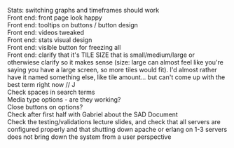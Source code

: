 Stats: switching graphs and timeframes should work<br />
Front end: front page look happy<br />
Front end: tooltips on buttons / button design<br />
Front end: videos tweaked<br />
Front end: stats visual design<br />
Front end: visible button for freezing all<br />
Front end: clarify that it's TILE SIZE that is small/medium/large or otherwiese clarify so it makes sense (size: large can almost feel like you're saying you have a large screen, so more tiles would fit). I'd almost rather have it named something else, like tile amount... but can't come up with the best term right now // J<br />
Check spaces in search terms<br />
Media type options - are they working?<br />
Close buttons on options?<br />
Check after first half with Gabriel about the SAD Document <br />
Check the testing/validations lecture slides, and check that all servers are configured properly and that shutting down apache or erlang on 1-3 servers does not bring down the system from a user perspective<br />
